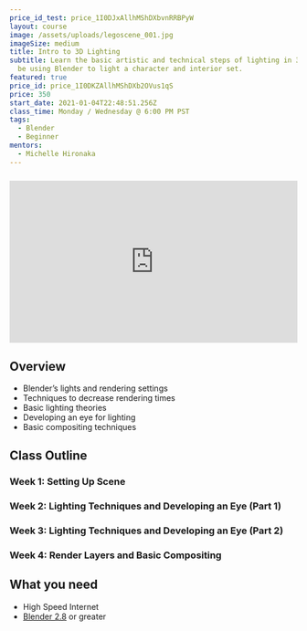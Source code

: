 ```yaml
---
price_id_test: price_1I0DJxAllhMShDXbvnRRBPyW
layout: course
image: /assets/uploads/legoscene_001.jpg
imageSize: medium
title: Intro to 3D Lighting
subtitle: Learn the basic artistic and technical steps of lighting in 3D! We’ll
  be using Blender to light a character and interior set.
featured: true
price_id: price_1I0DKZAllhMShDXb2OVus1qS
price: 350
start_date: 2021-01-04T22:48:51.256Z
class_time: Monday / Wednesday @ 6:00 PM PST
tags:
  - Blender
  - Beginner
mentors:
  - Michelle Hironaka
---
```

<div style="padding:56.25% 0 0 0;position:relative;margin-top: 24px;">
    <iframe src="https://player.vimeo.com/video/492955040?title=0&byline=0&portrait=0&loop=1" style="position:absolute;top:0;left:0;width:100%;height:100%;" frameborder="0" allow="autoplay; fullscreen" allowfullscreen></iframe>
</div>

<script src="https://player.vimeo.com/api/player.js"></script>

## Overview
* Blender’s lights and rendering settings
* Techniques to decrease rendering times
* Basic lighting theories
* Developing an eye for lighting
* Basic compositing techniques

## Class Outline

### Week 1: Setting Up Scene

### Week 2: Lighting Techniques and Developing an Eye (Part 1)

### Week 3: Lighting Techniques and Developing an Eye (Part 2)

### Week 4: Render Layers and Basic Compositing


## What you need
* High Speed Internet
* [Blender 2.8](https://www.blender.org/) or greater

